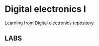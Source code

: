 # Digital electronics I
Learning from [Digital electronics repository](https://github.com/tomas-fryza/digital-electronics-1)
## LABS

